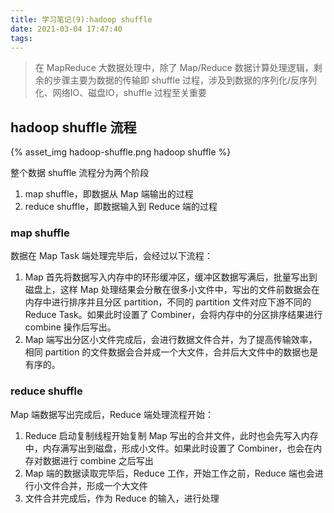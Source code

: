 ```yaml
---
title: 学习笔记(9):hadoop shuffle
date: 2021-03-04 17:47:40
tags:
---
```


> 在 MapReduce 大数据处理中，除了 Map/Reduce 数据计算处理逻辑，剩余的步骤主要为数据的传输即 shuffle 过程，涉及到数据的序列化/反序列化、网络IO、磁盘IO，shuffle 过程至关重要



## hadoop shuffle 流程

{% asset_img hadoop-shuffle.png hadoop shuffle %}

<!-- more -->



整个数据 shuffle 流程分为两个阶段

1. map shuffle，即数据从 Map 端输出的过程
2. reduce shuffle，即数据输入到 Reduce 端的过程



### map shuffle

数据在 Map Task 端处理完毕后，会经过以下流程：

1. Map 首先将数据写入内存中的环形缓冲区，缓冲区数据写满后，批量写出到磁盘上，这样 Map 处理结果会分散在很多小文件中，写出的文件前数据会在内存中进行排序并且分区 partition，不同的 partition 文件对应下游不同的 Reduce Task。如果此时设置了 Combiner，会将内存中的分区排序结果进行 combine 操作后写出。
2. Map 端写出分区小文件完成后，会进行数据文件合并，为了提高传输效率，相同 partition 的文件数据会合并成一个大文件，合并后大文件中的数据也是有序的。



### reduce shuffle

Map 端数据写出完成后，Reduce 端处理流程开始：

1. Reduce 启动复制线程开始复制 Map 写出的合并文件，此时也会先写入内存中，内存满写出到磁盘，形成小文件。如果此时设置了 Combiner，也会在内存对数据进行 combine 之后写出
2. Map 端的数据读取完毕后，Reduce 工作，开始工作之前，Reduce 端也会进行小文件合并，形成一个大文件
3. 文件合并完成后，作为 Reduce 的输入，进行处理

